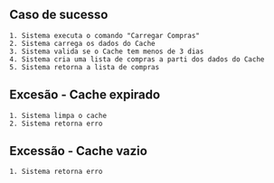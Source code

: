 ## Caso de sucesso

```
1. Sistema executa o comando "Carregar Compras"
2. Sistema carrega os dados do Cache
3. Sistema valida se o Cache tem menos de 3 dias
4. Sistema cria uma lista de compras a parti dos dados do Cache
5. Sistema retorna a lista de compras
```

## Excesão - Cache expirado

```
1. Sistema limpa o cache
2. Sistema retorna erro
```

## Excessão - Cache vazio

```
1. Sistema retorna erro
```